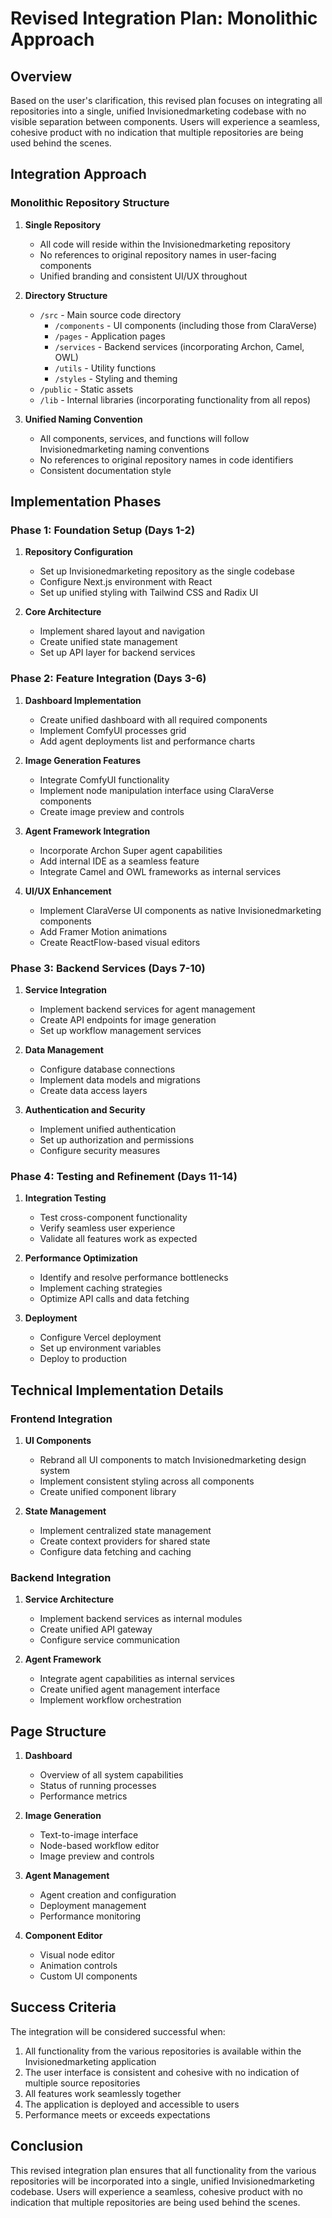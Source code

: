 # Revised Integration Plan: Monolithic Approach

## Overview

Based on the user's clarification, this revised plan focuses on integrating all repositories into a single, unified Invisionedmarketing codebase with no visible separation between components. Users will experience a seamless, cohesive product with no indication that multiple repositories are being used behind the scenes.

## Integration Approach

### Monolithic Repository Structure

1. **Single Repository**
   - All code will reside within the Invisionedmarketing repository
   - No references to original repository names in user-facing components
   - Unified branding and consistent UI/UX throughout

2. **Directory Structure**
   - `/src` - Main source code directory
     - `/components` - UI components (including those from ClaraVerse)
     - `/pages` - Application pages
     - `/services` - Backend services (incorporating Archon, Camel, OWL)
     - `/utils` - Utility functions
     - `/styles` - Styling and theming
   - `/public` - Static assets
   - `/lib` - Internal libraries (incorporating functionality from all repos)

3. **Unified Naming Convention**
   - All components, services, and functions will follow Invisionedmarketing naming conventions
   - No references to original repository names in code identifiers
   - Consistent documentation style

## Implementation Phases

### Phase 1: Foundation Setup (Days 1-2)

1. **Repository Configuration**
   - Set up Invisionedmarketing repository as the single codebase
   - Configure Next.js environment with React
   - Set up unified styling with Tailwind CSS and Radix UI

2. **Core Architecture**
   - Implement shared layout and navigation
   - Create unified state management
   - Set up API layer for backend services

### Phase 2: Feature Integration (Days 3-6)

1. **Dashboard Implementation**
   - Create unified dashboard with all required components
   - Implement ComfyUI processes grid
   - Add agent deployments list and performance charts

2. **Image Generation Features**
   - Integrate ComfyUI functionality
   - Implement node manipulation interface using ClaraVerse components
   - Create image preview and controls

3. **Agent Framework Integration**
   - Incorporate Archon Super agent capabilities
   - Add internal IDE as a seamless feature
   - Integrate Camel and OWL frameworks as internal services

4. **UI/UX Enhancement**
   - Implement ClaraVerse UI components as native Invisionedmarketing components
   - Add Framer Motion animations
   - Create ReactFlow-based visual editors

### Phase 3: Backend Services (Days 7-10)

1. **Service Integration**
   - Implement backend services for agent management
   - Create API endpoints for image generation
   - Set up workflow management services

2. **Data Management**
   - Configure database connections
   - Implement data models and migrations
   - Create data access layers

3. **Authentication and Security**
   - Implement unified authentication
   - Set up authorization and permissions
   - Configure security measures

### Phase 4: Testing and Refinement (Days 11-14)

1. **Integration Testing**
   - Test cross-component functionality
   - Verify seamless user experience
   - Validate all features work as expected

2. **Performance Optimization**
   - Identify and resolve performance bottlenecks
   - Implement caching strategies
   - Optimize API calls and data fetching

3. **Deployment**
   - Configure Vercel deployment
   - Set up environment variables
   - Deploy to production

## Technical Implementation Details

### Frontend Integration

1. **UI Components**
   - Rebrand all UI components to match Invisionedmarketing design system
   - Implement consistent styling across all components
   - Create unified component library

2. **State Management**
   - Implement centralized state management
   - Create context providers for shared state
   - Configure data fetching and caching

### Backend Integration

1. **Service Architecture**
   - Implement backend services as internal modules
   - Create unified API gateway
   - Configure service communication

2. **Agent Framework**
   - Integrate agent capabilities as internal services
   - Create unified agent management interface
   - Implement workflow orchestration

## Page Structure

1. **Dashboard**
   - Overview of all system capabilities
   - Status of running processes
   - Performance metrics

2. **Image Generation**
   - Text-to-image interface
   - Node-based workflow editor
   - Image preview and controls

3. **Agent Management**
   - Agent creation and configuration
   - Deployment management
   - Performance monitoring

4. **Component Editor**
   - Visual node editor
   - Animation controls
   - Custom UI components

## Success Criteria

The integration will be considered successful when:

1. All functionality from the various repositories is available within the Invisionedmarketing application
2. The user interface is consistent and cohesive with no indication of multiple source repositories
3. All features work seamlessly together
4. The application is deployed and accessible to users
5. Performance meets or exceeds expectations

## Conclusion

This revised integration plan ensures that all functionality from the various repositories will be incorporated into a single, unified Invisionedmarketing codebase. Users will experience a seamless, cohesive product with no indication that multiple repositories are being used behind the scenes.
